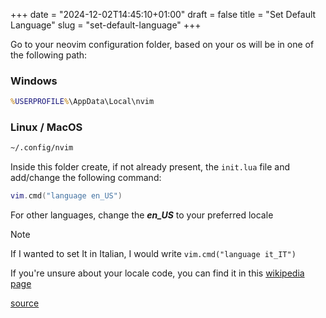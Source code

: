 +++
date = "2024-12-02T14:45:10+01:00"
draft = false
title = "Set Default Language"
slug = "set-default-language"
+++

Go to your neovim configuration folder, based on your os will be in one of the following path:

### Windows

```cmd
%USERPROFILE%\AppData\Local\nvim
```

### Linux / MacOS

```bash
~/.config/nvim
```

Inside this folder create, if not already present, the `init.lua` file and add/change the following command:

```lua
vim.cmd("language en_US")
```

For other languages, change the _**en_US**_ to your preferred locale
> [!Note]
> If I wanted to set It in Italian, I would write `vim.cmd("language it_IT")`

If you're unsure about your locale code, you can find it in this [wikipedia page](https://en.wikipedia.org/wiki/Language_localisation#Language_tags_and_codes)

[source](https://vi.stackexchange.com/questions/14429/why-is-my-neovim-not-in-english-and-how-do-i-force-it-to-be)